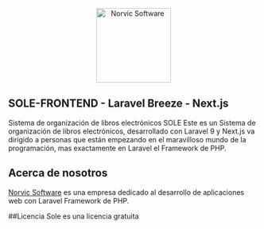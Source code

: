 <div align="center">
    <a href="https://norvicsoftware.com">
        <img
            alt="Norvic Software"
            src="https://norvicsoftware.com/logos/norvic-software.svg"
            width="150">
    </a>
</div>

## SOLE-FRONTEND - Laravel Breeze - Next.js
Sistema de organización de libros electrónicos SOLE
Este es un Sistema de organización de libros electrónicos, desarrollado con Laravel 9 y Next.js va dirigido a personas que están empezando en el maravilloso mundo de la programación, mas exactamente en Laravel el Framework de PHP.

## Acerca de nosotros
[Norvic Software](https://norvicsoftware.com) es una empresa dedicado al desarrollo de aplicaciones web con Laravel Framework de PHP.

##Licencia
Sole es una licencia gratuita
